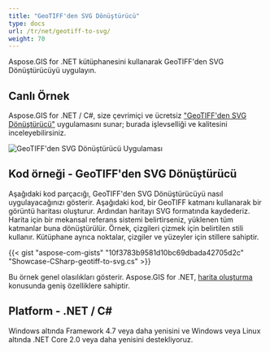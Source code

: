 ```yaml
---
title: "GeoTIFF'den SVG Dönüştürücü"
type: docs
url: /tr/net/geotiff-to-svg/
weight: 70
---
```


Aspose.GIS for .NET kütüphanesini kullanarak GeoTIFF'den SVG Dönüştürücüyü uygulayın.

## **Canlı Örnek**

Aspose.GIS for .NET / C#, size çevrimiçi ve ücretsiz ["GeoTIFF'den SVG Dönüştürücü"](https://products.aspose.app/gis/viewer/geotiff-to-svg) uygulamasını sunar; burada işlevselliği ve kalitesini inceleyebilirsiniz.

![GeoTIFF'den SVG Dönüştürücü Uygulaması](viewer.png)

## **Kod örneği - GeoTIFF'den SVG Dönüştürücü**

Aşağıdaki kod parçacığı, GeoTIFF'den SVG Dönüştürücüyü nasıl uygulayacağınızı gösterir. Aşağıdaki kod, bir GeoTIFF katmanı kullanarak bir görüntü haritası oluşturur. Ardından haritayı SVG formatında kaydederiz. Harita için bir mekansal referans sistemi belirtirseniz, yüklenen tüm katmanlar buna dönüştürülür.
Örnek, çizgileri çizmek için belirtilen stili kullanır. Kütüphane ayrıca noktalar, çizgiler ve yüzeyler için stillere sahiptir.

{{< gist "aspose-com-gists" "10f3783b9581d10bc69dbada42705d2c" "Showcase-CSharp-geotiff-to-svg.cs" >}}

Bu örnek genel olasılıkları gösterir. Aspose.GIS for .NET, [harita oluşturma](https://docs.aspose.com/gis/net/map-rendering/) konusunda geniş özelliklere sahiptir.

## **Platform - .NET / C#**

Windows altında Framework 4.7 veya daha yenisini ve Windows veya Linux altında .NET Core 2.0 veya daha yenisini destekliyoruz.
